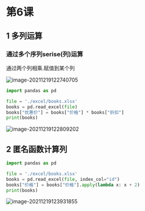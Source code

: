 # 第6课

## 1 多列运算

### 通过多个序列serise(列)运算

通过两个列相乘.赋值到某个列

![image-20211219122740705](https://markdown-1301532546.cos.ap-guangzhou.myqcloud.com/markdown/20211219153501.png)

```python
import pandas as pd

file = './excel/books.xlsx'
books = pd.read_excel(file)
books["优惠价"] = books["价格"] * books["折扣"]   
print(books)

```

![image-20211219122809202](https://markdown-1301532546.cos.ap-guangzhou.myqcloud.com/markdown/20211219153503.png)

##  2 匿名函数计算列

```python
import pandas as pd

file = './excel/books.xlsx'
books = pd.read_excel(file, index_col="id")
books["价格"] = books["价格"].apply(lambda x: x + 2)   
print(books)
```

![image-20211219123931855](https://markdown-1301532546.cos.ap-guangzhou.myqcloud.com/markdown/20211219153505.png)
